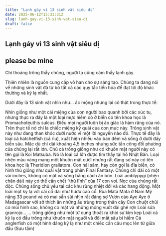 ```yaml
---
title: "Lạnh gáy vì 13 sinh vật siêu dị"
date: 2025-06-12T15:31:31Z
slug: lanh-gay-vi-13-sinh-vat-sieu-di
draft: false
---
```


## Lạnh gáy vì 13 sinh vật siêu dị

## please be mine

Chỉ thoáng trông thấy chúng, người ta cũng cảm thấy lạnh gáy.
 
Thiên nhiên là nguồn cung cấp vô hạn cho sự sáng tạo. Chúng ta đang nói về những sinh vật đã từ bỏ tất cả các quy tắc tiến hóa để đạt tới độ khác thường và kỳ lạ nhất.
 
Dưới đây là 13 sinh vật nhìn như... ác mộng nhưng lại có thật trong thực tế:
 
​Nhìn giống như một cái miệng của con người bao quanh bởi các xúc tu, nhưng thực ra đây là một loại mực hiếm có ở biển có tên khoa học là Promachoteuthis sulcus. Điều mọi người luôn bị ảo giác là hàm răng của nó. Trên thực tế nó chỉ là chiếc miệng kỳ quái của con mực này.​ 
​Trông sinh vật này như đang than khóc dưới nước vì một lời nguyền nào đó. Thực tế đây là loại cá hatchetfish (cá rìu), xuất hiện nhiều vào ban đêm và sống ở dưới đáy biển sâu. Mặc dù chỉ dài khoảng 4,5 inches nhưng sức tấn công đối phương của chúng lại rất lớn.​ 
​Chú cá trông giống như có khuôn mặt người này có tên gọi là Koi Matsuba. Nó là loại cá lớn được tìm thấy tại hồ Nhật Bản.​ 
​Loại nhện màu vàng mang một khuôn mặt cười nhưng rất đáng sợ này có tên khoa học là Theridion grallatora.​ 
​Con hải sâm, hay còn gọi là đỉa biển, có hình thù giống như quái vật trong phim Final Fantasy. Chúng chỉ dài có một vài inches, không có mặt và sống bằng cách ăn bùn.​ 
​Loài amblypygi (nhện chân dài) này có thể cắn chết “thủ lĩnh” của 17 con voi. Nọc của chúng rất độc. Chúng sống chủ yếu tại các khu rừng nhiệt đới và các hang động.​ 
​Một loài mọt kỳ lạ với cái cổ dài như hươu cao cổ.​ 
​Rùa Mata Mata ở Nam Mỹ nặng 33 pound và có mai sần sùi nhìn rất đáng sợ​ 
​Vượn cáo Aye Aye ở Madagascar với sở thích ăn những ấu trùng trong thân cây​ 
​Con chuột chũi có mũi hình sao, không có mặt và những móng vuốt dài ghê rợn​ 
​Loài sứa granrojo...​ 
​... trông giống như một tử cung thoát ra khỏi sự kìm kẹp​ 
​Loài cá kỳ lạ có đầu trông như khuôn mặt người và đôi mắt sâu bí hiểm​ 
​Cá anglerfish có một hình dáng kỳ lạ như một chiếc cần câu mọc lên từ giữa đầu​ 
(Sưu tầm)​